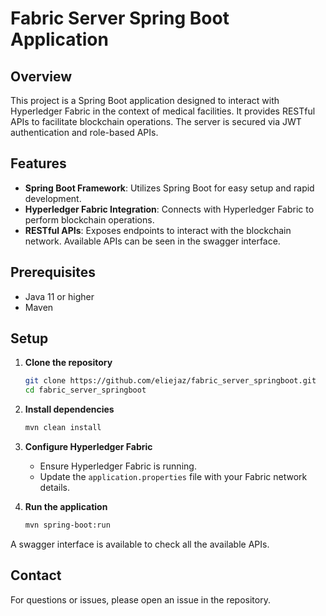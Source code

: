 # Fabric Server Spring Boot Application

## Overview

This project is a Spring Boot application designed to interact with Hyperledger Fabric in the context of medical facilities. It provides RESTful APIs to facilitate blockchain operations. The server is secured via JWT authentication and role-based APIs.
## Features

- **Spring Boot Framework**: Utilizes Spring Boot for easy setup and rapid development.
- **Hyperledger Fabric Integration**: Connects with Hyperledger Fabric to perform blockchain operations.
- **RESTful APIs**: Exposes endpoints to interact with the blockchain network. Available APIs can be seen in the swagger interface.

## Prerequisites

- Java 11 or higher
- Maven
## Setup

1. **Clone the repository**
   ```sh
   git clone https://github.com/eliejaz/fabric_server_springboot.git
   cd fabric_server_springboot
   ```

2. **Install dependencies**
   ```sh
   mvn clean install
   ```

3. **Configure Hyperledger Fabric**
   - Ensure Hyperledger Fabric is running.
   - Update the `application.properties` file with your Fabric network details.

4. **Run the application**
   ```sh
   mvn spring-boot:run
   ```

A swagger interface is available to check all the available APIs.

## Contact

For questions or issues, please open an issue in the repository.
